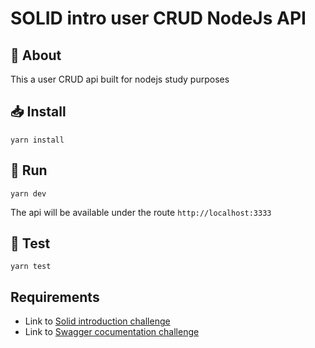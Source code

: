 # SOLID intro user CRUD NodeJs API

## :doughnut: About
This a user CRUD api built for nodejs study purposes

## :inbox_tray: Install
`yarn install`

## :runner: Run

`yarn dev`

The api will be available under the route `http://localhost:3333`

## :checkered_flag: Test

`yarn test`

## Requirements
* Link to [Solid introduction challenge](https://www.notion.so/Desafio-01-Introdu-o-ao-SOLID-3b9be286fac0482ca3b275473ddd2d72)
* Link to [Swagger cocumentation challenge](https://www.notion.so/Desafio-02-Documentando-com-Swagger-8ce869ea608743e292851bd951f3239f)

